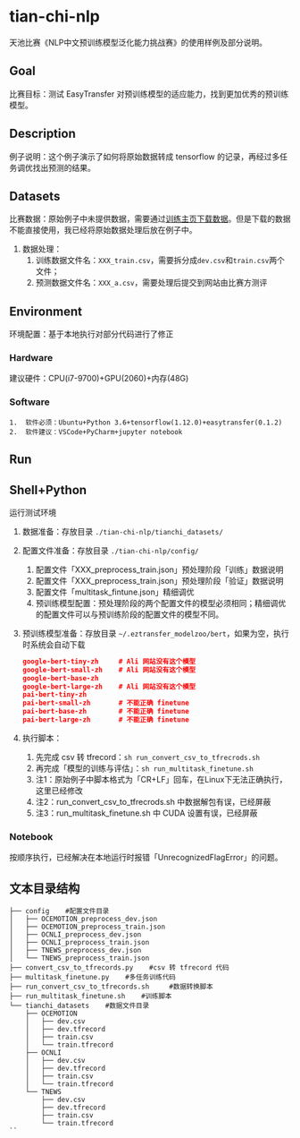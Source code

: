 # tian-chi-nlp

天池比赛《NLP中文预训练模型泛化能力挑战赛》的使用样例及部分说明。

## Goal

比赛目标：测试 EasyTransfer 对预训练模型的适应能力，找到更加优秀的预训练模型。

## Description

例子说明：这个例子演示了如何将原始数据转成 tensorflow 的记录，再经过多任务调优找出预测的结果。

## Datasets

比赛数据：原始例子中未提供数据，需要通过[训练主页下载数据](https://aliyuntianchiresult.cn-hangzhou.oss.aliyun-inc.com/file/race/documents/531841/NLP_A_Data1128.md?Expires=1607740822&OSSAccessKeyId=LTAILBoOl5drlflK&Signature=GRapc7lAnyslNS0a2VU0SFllxGU%3D&response-content-disposition=attachment%3B%20)。但是下载的数据不能直接使用，我已经将原始数据处理后放在例子中。

1.  数据处理：
    1.  训练数据文件名：`XXX_train.csv`，需要拆分成`dev.csv`和`train.csv`两个文件；
    2.  预测数据文件名：`XXX_a.csv`，需要处理后提交到网站由比赛方测评

## Environment

环境配置：基于本地执行对部分代码进行了修正

### Hardware

建议硬件：CPU(i7-9700)+GPU(2060)+内存(48G)

### Software

    1.  软件必须：Ubuntu+Python 3.6+tensorflow(1.12.0)+easytransfer(0.1.2)
    2.  软件建议：VSCode+PyCharm+jupyter notebook

## Run

## Shell+Python

运行测试环境

1.  数据准备：存放目录 `./tian-chi-nlp/tianchi_datasets/`
2.  配置文件准备：存放目录 `./tian-chi-nlp/config/`
    1.  配置文件「XXX_preprocess_train.json」预处理阶段「训练」数据说明
    2.  配置文件「XXX_preprocess_train.json」预处理阶段「验证」数据说明
    3.  配置文件「multitask_fintune.json」精细调优
    4.  预训练模型配置：预处理阶段的两个配置文件的模型必须相同；精细调优的配置文件可以与预训练阶段的配置文件的模型不同。
3.  预训练模型准备：存放目录 `~/.eztransfer_modelzoo/bert`，如果为空，执行时系统会自动下载

    ```json
    google-bert-tiny-zh     # Ali 网站没有这个模型
    google-bert-small-zh    # Ali 网站没有这个模型
    google-bert-base-zh
    google-bert-large-zh    # Ali 网站没有这个模型
    pai-bert-tiny-zh
    pai-bert-small-zh       # 不能正确 finetune
    pai-bert-base-zh        # 不能正确 finetune
    pai-bert-large-zh       # 不能正确 finetune
    ```

4.  执行脚本：
    1.  先完成 csv 转 tfrecord：`sh run_convert_csv_to_tfrecrods.sh`
    2.  再完成「模型的训练与评估」：`sh run_multitask_finetune.sh`
    3.  注1：原始例子中脚本格式为「CR+LF」回车，在Linux下无法正确执行，这里已经修改
    4.  注2：run_convert_csv_to_tfrecrods.sh 中数据解包有误，已经屏蔽
    5.  注3：run_multitask_finetune.sh 中 CUDA 设置有误，已经屏蔽

### Notebook

按顺序执行，已经解决在本地运行时报错「UnrecognizedFlagError」的问题。

## 文本目录结构

```text
├── config    #配置文件目录
│   ├── OCEMOTION_preprocess_dev.json
│   ├── OCEMOTION_preprocess_train.json
│   ├── OCNLI_preprocess_dev.json
│   ├── OCNLI_preprocess_train.json
│   ├── TNEWS_preprocess_dev.json
│   └── TNEWS_preprocess_train.json
├── convert_csv_to_tfrecords.py    #csv 转 tfrecord 代码
├── multitask_finetune.py    #多任务训练代码
├── run_convert_csv_to_tfrecords.sh     #数据转换脚本
├── run_multitask_finetune.sh    #训练脚本
└── tianchi_datasets    #数据文件目录
    ├── OCEMOTION
    │   ├── dev.csv
    │   ├── dev.tfrecord
    │   ├── train.csv
    │   └── train.tfrecord
    ├── OCNLI
    │   ├── dev.csv
    │   ├── dev.tfrecord
    │   ├── train.csv
    │   └── train.tfrecord
    └── TNEWS
        ├── dev.csv
        ├── dev.tfrecord
        ├── train.csv
        └── train.tfrecord
``
